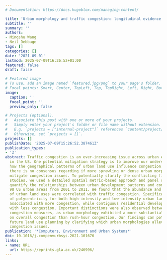 ```yaml
---
# Documentation: https://docs.hugoblox.com/managing-content/

title: 'Urban morphology and traffic congestion: longitudinal evidence from US cities'
subtitle: ''
summary: ''
authors:
- Mingshu Wang
- Neil Debbage
tags: []
categories: []
date: '2021-09-01'
lastmod: 2025-07-09T16:26:52+01:00
featured: false
draft: false

# Featured image
# To use, add an image named `featured.jpg/png` to your page's folder.
# Focal points: Smart, Center, TopLeft, Top, TopRight, Left, Right, BottomLeft, Bottom, BottomRight.
image:
  caption: ''
  focal_point: ''
  preview_only: false

# Projects (optional).
#   Associate this post with one or more of your projects.
#   Simply enter your project's folder or file name without extension.
#   E.g. `projects = ["internal-project"]` references `content/project/deep-learning/index.md`.
#   Otherwise, set `projects = []`.
projects: []
publishDate: '2025-07-09T15:26:52.387461Z'
publication_types:
- '2'
abstract: Traffic congestion is an ever-increasing issue across urban environments
  in the US. One potential mitigation strategy is to improve our understanding of
  how the geographical patterns of urban land use influence congestion. Unfortunately,
  there is no consensus regarding if more sprawling or dense urban morphologies help
  mitigate congestion issues. To potentially clarify the conflicting findings of previous
  studies, we used a detailed spatial metric-based approach and panel regression to
  quantify the relationships between urban development patterns and congestion in
  98 US urban areas from 2001 to 2011. We found that the abundance and spatial configuration
  of urban land uses were correlated with traffic congestion. Specifically, high degrees
  of polycentricity for both high-intensity and low-intensity urban land uses were
  associated with more congestion, while contiguous residential development was correlated
  with less congestion. Important distinctions were also observed between different
  congestion measures, as urban morphology exhibited a more substantial influence
  on overall congestion than rush-hour congestion. Our findings can potentially inform
  future land use planning by clarifying which urban morphologies alleviate traffic
  congestion issues.
publication: '*Computers, Environment and Urban Systems*'
doi: 10.1016/j.compenvurbsys.2021.101676
links:
- name: URL
  url: https://eprints.gla.ac.uk/246996/
---
```

